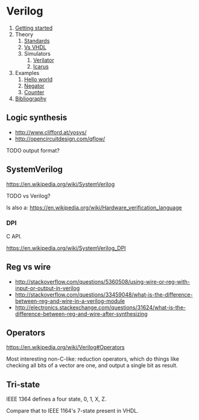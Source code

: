 # Verilog

1.  [Getting started](getting-started.md)
1.  Theory
    1. [Standards](standards.md)
    1. [Vs VHDL](vs-vhdl.md)
    1.  Simulators
        1. [Verilator](verilator.md)
        1. [Icarus](icarus.md)
1.  Examples
    1. [Hello world](hello.v)
    1. [Negator](negator.v)
    1. [Counter](counter.v)
1.  [Bibliography](bibliography.md)

## Logic synthesis

- <http://www.clifford.at/yosys/>
- <http://opencircuitdesign.com/qflow/>

TODO output format?

## SystemVerilog

<https://en.wikipedia.org/wiki/SystemVerilog>

TODO vs Verilog?

Is also a: <https://en.wikipedia.org/wiki/Hardware_verification_language>

### DPI

C API.

<https://en.wikipedia.org/wiki/SystemVerilog_DPI>

## Reg vs wire

- <http://stackoverflow.com/questions/5360508/using-wire-or-reg-with-input-or-output-in-verilog>
- <http://stackoverflow.com/questions/33459048/what-is-the-difference-between-reg-and-wire-in-a-verilog-module>
- <http://electronics.stackexchange.com/questions/31624/what-is-the-difference-between-reg-and-wire-after-synthesizing>

## Operators

<https://en.wikipedia.org/wiki/Verilog#Operators>

Most interesting non-C-like: reduction operators, which do things like checking all bits of a vector are one, and output a single bit as result.

## Tri-state

IEEE 1364 defines a four state, 0, 1, X, Z.

Compare that to IEEE 1164's 7-state present in VHDL.
